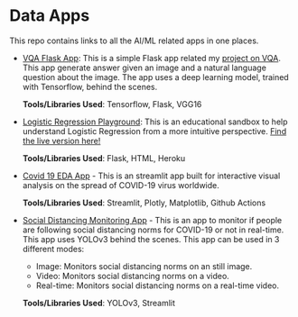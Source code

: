 # Data Apps
This repo contains links to all the AI/ML related apps in one places.

- [VQA Flask App](https://github.com/arya46/VQA-Flask-App): This is a simple Flask app related my [project on VQA](https://github.com/arya46/portfolio_notebooks/tree/master/Visual%20Question%20Answering). This app generate answer given an image and a natural language question about the image. The app uses a deep learning model, trained with Tensorflow, behind the scenes.

    **Tools/Libraries Used**: Tensorflow, Flask, VGG16

- [Logistic Regression Playground](https://github.com/arya46/play-with-LR): This is an educational sandbox to help understand Logistic Regression from a more intuitive perspective. [Find the live version here!](https://play-with-lr.herokuapp.com/)
    
    **Tools/Libraries Used**: Flask, HTML, Heroku
    
- [Covid 19 EDA App](https://github.com/arya46/Covid-19-EDA) - This is an streamlit app built for interactive visual analysis on the spread of COVID-19 virus worldwide.

    **Tools/Libraries Used**: Streamlit, Plotly, Matplotlib, Github Actions

- [Social Distancing Monitoring App](https://github.com/arya46/social-distancing-app) - This is an app to monitor if people are following social distancing norms for COVID-19 or not in real-time. This app uses YOLOv3 behind the scenes. This app can be used in 3 different modes:

    - Image: Monitors social distancing norms on an still image.
    - Video: Monitors social distancing norms on a video.
    - Real-time: Monitors social distancing norms on a real-time video.
    
    **Tools/Libraries Used**: YOLOv3, Streamlit
